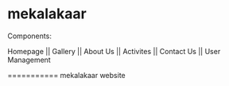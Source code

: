 mekalakaar
==========
Components:

Homepage ||
Gallery ||
About Us ||
Activites ||
Contact Us ||
User Management


===========
mekalakaar website
